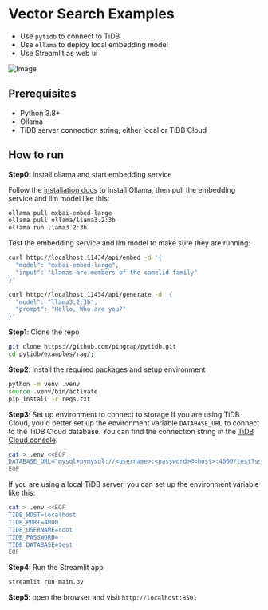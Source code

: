 # Vector Search Examples

* Use `pytidb` to connect to TiDB
* Use `ollama` to deploy local embedding model
* Use Streamlit as web ui

![Image](https://github.com/user-attachments/assets/9875a495-1c93-4c68-80f3-a742dbc01742)

## Prerequisites
* Python 3.8+
* Ollama
* TiDB server connection string, either local or TiDB Cloud


## How to run

**Step0**: Install ollama and start embedding service

Follow the [installation docs](https://ollama.com/download) to install Ollama, then pull the embedding service and llm model like this:

```bash
ollama pull mxbai-embed-large
ollama pull ollama/llama3.2:3b
ollama run llama3.2:3b
```

Test the embedding service and llm model to make sure they are running:

```bash
curl http://localhost:11434/api/embed -d '{
  "model": "mxbai-embed-large",
  "input": "Llamas are members of the camelid family"
}'

curl http://localhost:11434/api/generate -d '{
  "model": "llama3.2:3b",
  "prompt": "Hello, Who are you?"
}'
```

**Step1**: Clone the repo

```bash
git clone https://github.com/pingcap/pytidb.git
cd pytidb/examples/rag/;
```

**Step2**: Install the required packages and setup environment

```bash
python -m venv .venv
source .venv/bin/activate
pip install -r reqs.txt
```

**Step3**: Set up environment to connect to storage
If you are using TiDB Cloud, you'd better set up the environment variable `DATABASE_URL` to connect to the TiDB Cloud database. You can find the connection string in the [TiDB Cloud console](https://tidbcloud.com/).

```bash
cat > .env <<EOF
DATABASE_URL="mysql+pymysql://<username>:<password>@<host>:4000/test?ssl_verify_cert=true&ssl_verify_identity=true"
EOF
```

If you are using a local TiDB server, you can set up the environment variable like this:

```bash
cat > .env <<EOF
TIDB_HOST=localhost
TIDB_PORT=4000
TIDB_USERNAME=root
TIDB_PASSWORD=
TIDB_DATABASE=test
EOF
```

**Step4**: Run the Streamlit app

```bash
streamlit run main.py
```

**Step5**: open the browser and visit `http://localhost:8501`

